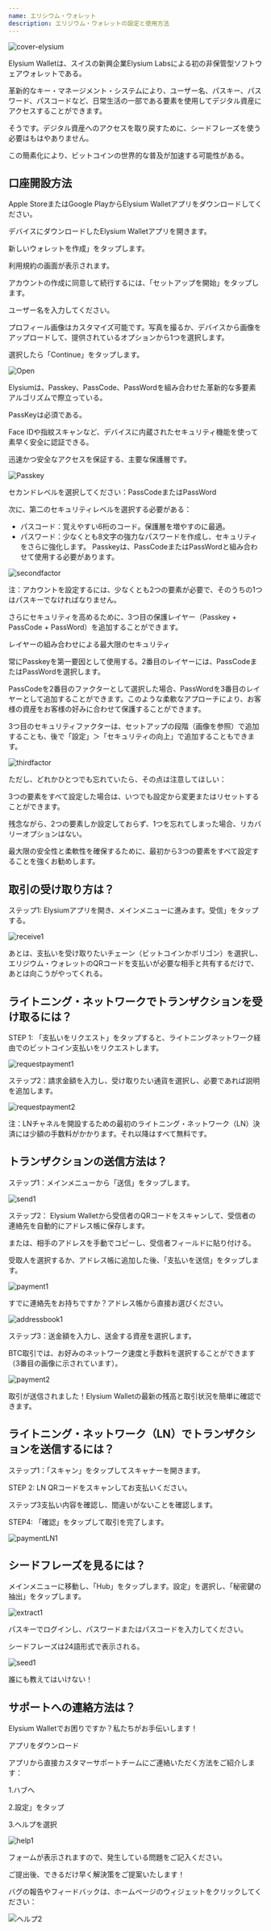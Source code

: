 ```yaml
---
name: エリシウム・ウォレット
description: エリジウム・ウォレットの設定と使用方法
---
```

![cover-elysium](assets/cover.webp)

Elysium Walletは、スイスの新興企業Elysium Labsによる初の非保管型ソフトウェアウォレットである。

革新的なキー・マネージメント・システムにより、ユーザー名、パスキー、パスワード、パスコードなど、日常生活の一部である要素を使用してデジタル資産にアクセスすることができます。

そうです。デジタル資産へのアクセスを取り戻すために、シードフレーズを使う必要はもはやありません。

この簡素化により、ビットコインの世界的な普及が加速する可能性がある。

## 口座開設方法

Apple StoreまたはGoogle PlayからElysium Walletアプリをダウンロードしてください。

デバイスにダウンロードしたElysium Walletアプリを開きます。

新しいウォレットを作成」をタップします。

利用規約の画面が表示されます。

アカウントの作成に同意して続行するには、「セットアップを開始」をタップします。

ユーザー名を入力してください。

プロフィール画像はカスタマイズ可能です。写真を撮るか、デバイスから画像をアップロードして、提供されているオプションから1つを選択します。

選択したら「Continue」をタップします。

![Open](assets/open.webp)

Elysiumは、Passkey、PassCode、PassWordを組み合わせた革新的な多要素アルゴリズムで際立っている。

PassKeyは必須である。

Face IDや指紋スキャンなど、デバイスに内蔵されたセキュリティ機能を使って素早く安全に認証できる。

迅速かつ安全なアクセスを保証する、主要な保護層です。

![Passkey](assets/passkey.webp)

セカンドレベルを選択してください：PassCodeまたはPassWord

次に、第二のセキュリティレベルを選択する必要がある：

- パスコード：覚えやすい6桁のコード。保護層を増やすのに最適。
- パスワード：少なくとも8文字の強力なパスワードを作成し、セキュリティをさらに強化します。
Passkeyは、PassCodeまたはPassWordと組み合わせて使用する必要があります。

![secondfactor](assets/secondfactor.webp)

注：アカウントを設定するには、少なくとも2つの要素が必要で、そのうちの1つはパスキーでなければなりません。

さらにセキュリティを高めるために、3つ目の保護レイヤー（Passkey + PassCode + PassWord）を追加することができます。

レイヤーの組み合わせによる最大限のセキュリティ

常にPasskeyを第一要因として使用する。2番目のレイヤーには、PassCodeまたはPassWordを選択します。

PassCodeを2番目のファクターとして選択した場合、PassWordを3番目のレイヤーとして追加することができます。このような柔軟なアプローチにより、お客様の資産をお客様の好みに合わせて保護することができます。

3つ目のセキュリティファクターは、セットアップの段階（画像を参照）で追加することも、後で「設定」＞「セキュリティの向上」で追加することもできます。

![thirdfactor](assets/thirdfactor.webp)

ただし、どれかひとつでも忘れていたら、その点は注意してほしい：

3つの要素をすべて設定した場合は、いつでも設定から変更またはリセットすることができます。

残念ながら、2つの要素しか設定しておらず、1つを忘れてしまった場合、リカバリーオプションはない。

最大限の安全性と柔軟性を確保するために、最初から3つの要素をすべて設定することを強くお勧めします。

## 取引の受け取り方は？

ステップ1: Elysiumアプリを開き、メインメニューに進みます。受信」をタップする。

![receive1](assets/receive1.webp)

あとは、支払いを受け取りたいチェーン（ビットコインかポリゴン）を選択し、エリジウム・ウォレットのQRコードを支払いが必要な相手と共有するだけで、あとは向こうがやってくれる。

## ライトニング・ネットワークでトランザクションを受け取るには？

STEP 1: 「支払いをリクエスト」をタップすると、ライトニングネットワーク経由でのビットコイン支払いをリクエストします。

![requestpayment1](assets/requestpayment1.webp)

ステップ2：請求金額を入力し、受け取りたい通貨を選択し、必要であれば説明を追加します。

![requestpayment2](assets/requestpayment2.webp)

注：LNチャネルを開設するための最初のライトニング・ネットワーク（LN）決済には少額の手数料がかかります。それ以降はすべて無料です。

## トランザクションの送信方法は？

ステップ1：メインメニューから「送信」をタップします。

![send1](assets/send1.webp)

ステップ2： Elysium Walletから受信者のQRコードをスキャンして、受信者の連絡先を自動的にアドレス帳に保存します。

または、相手のアドレスを手動でコピーし、受信者フィールドに貼り付ける。

受取人を選択するか、アドレス帳に追加した後、「支払いを送信」をタップします。

![payment1](assets/payment1.webp)

すでに連絡先をお持ちですか？アドレス帳から直接お選びください。

![addressbook1](assets/addressbook1.webp)

ステップ3：送金額を入力し、送金する資産を選択します。

BTC取引では、お好みのネットワーク速度と手数料を選択することができます（3番目の画像に示されています）。

![payment2](assets/payment2.webp)

取引が送信されました！Elysium Walletの最新の残高と取引状況を簡単に確認できます。

## ライトニング・ネットワーク（LN）でトランザクションを送信するには？

ステップ1：「スキャン」をタップしてスキャナーを開きます。

STEP 2: LN QRコードをスキャンしてお支払いください。

ステップ3支払い内容を確認し、間違いがないことを確認します。

STEP4: 「確認」をタップして取引を完了します。

![paymentLN1](assets/paymentLN1.webp)

## シードフレーズを見るには？

メインメニューに移動し、「Hub」をタップします。設定」を選択し、「秘密鍵の抽出」をタップします。

![extract1](assets/extract1.webp)

パスキーでログインし、パスワードまたはパスコードを入力してください。

シードフレーズは24語形式で表示される。

![seed1](assets/seed1.webp)

誰にも教えてはいけない！

## サポートへの連絡方法は？

Elysium Walletでお困りですか？私たちがお手伝いします！

アプリをダウンロード

アプリから直接カスタマーサポートチームにご連絡いただく方法をご紹介します：

1.ハブへ

2.設定」をタップ

3.ヘルプを選択

![help1](assets/help1.webp)

フォームが表示されますので、発生している問題をご記入ください。

ご提出後、できるだけ早く解決策をご提案いたします！

バグの報告やフィードバックは、ホームページのウィジェットをクリックしてください：

![ヘルプ2](assets/help2.webp)
